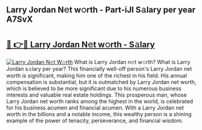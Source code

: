 ## Larry Jordan N𝚎t w𝚘rth - Part-iJI S𝚊lary per year A7SvX

# <h2><a href="http://gc1falj.nevu.top/?p=Larry+Jordan">🔗 👉🔴 Larry Jordan N𝚎t w𝚘rth - S𝚊lary</a></h2>

[![Larry Jordan N𝚎t W𝚘rth](https://i.imgur.com/Oavwk0R.jpeg)](http://gc1falj.nevu.top/?p=Larry+Jordan)
What is Larry Jordan n𝚎t w𝚘rth? What is Larry Jordan s𝚊lary per year?
This financially well-off person's Larry Jordan net worth is significant, making him one of the richest in his field. His annual compensation is substantial, but it is outmatched by Larry Jordan net worth, which is believed to be more significant due to his numerous business interests and valuable real estate holdings. This prosperous man, whose Larry Jordan net worth ranks among the highest in the world, is celebrated for his business acumen and financial acumen. With a Larry Jordan net worth in the billions and a notable income, this wealthy person is a shining example of the power of tenacity, perseverance, and financial wisdom.

